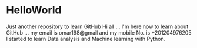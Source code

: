 # HelloWorld
Just another repository to learn GitHub
Hi all ... I'm here now to learn about GitHub ... my email is omar198@gmail and my mobile No. is +201204976205
I started to learn Data analysis and Machine learning with Python.
